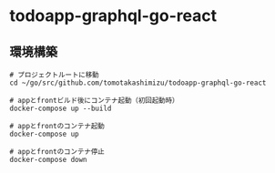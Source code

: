 # todoapp-graphql-go-react

## 環境構築

```
# プロジェクトルートに移動
cd ~/go/src/github.com/tomotakashimizu/todoapp-graphql-go-react

# appとfrontビルド後にコンテナ起動（初回起動時）
docker-compose up --build

# appとfrontのコンテナ起動
docker-compose up

# appとfrontのコンテナ停止
docker-compose down
```
